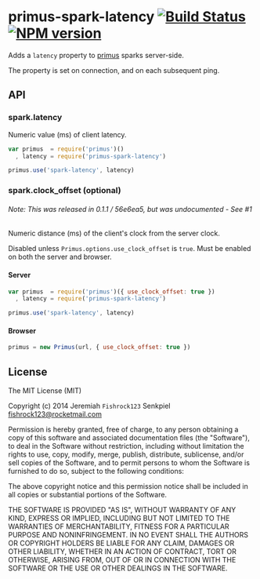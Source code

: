 # primus-spark-latency [![Build Status](https://travis-ci.org/Fishrock123/primus-spark-latency.png)](https://travis-ci.org/Fishrock123/primus-spark-latency) [![NPM version](https://badge.fury.io/js/primus-spark-latency.png)](http://badge.fury.io/js/primus-spark-latency)

Adds a `latency` property to [primus](https://github.com/primus/primus) sparks server-side.

The property is set on connection, and on each subsequent ping.

## API

### spark.latency

Numeric value (ms) of client latency.

```js
var primus  = require('primus')()
  , latency = require('primus-spark-latency')

primus.use('spark-latency', latency)
```


### spark.clock_offset (optional)

###### Note: This was released in 0.1.1 / 56e6ea5, but was undocumented - See #1

Numeric distance (ms) of the client's clock from the server clock.

Disabled unless `Primus.options.use_clock_offset` is `true`.
Must be enabled on both the server and browser.

#### Server
```js
var primus  = require('primus')({ use_clock_offset: true })
  , latency = require('primus-spark-latency')

primus.use('spark-latency', latency)
```

#### Browser
```js
primus = new Primus(url, { use_clock_offset: true })
```


## License

The MIT License (MIT)

Copyright (c) 2014 Jeremiah `Fishrock123` Senkpiel <fishrock123@rocketmail.com>

Permission is hereby granted, free of charge, to any person obtaining a copy
of this software and associated documentation files (the "Software"), to deal
in the Software without restriction, including without limitation the rights
to use, copy, modify, merge, publish, distribute, sublicense, and/or sell
copies of the Software, and to permit persons to whom the Software is
furnished to do so, subject to the following conditions:

The above copyright notice and this permission notice shall be included in
all copies or substantial portions of the Software.

THE SOFTWARE IS PROVIDED "AS IS", WITHOUT WARRANTY OF ANY KIND, EXPRESS OR
IMPLIED, INCLUDING BUT NOT LIMITED TO THE WARRANTIES OF MERCHANTABILITY,
FITNESS FOR A PARTICULAR PURPOSE AND NONINFRINGEMENT. IN NO EVENT SHALL THE
AUTHORS OR COPYRIGHT HOLDERS BE LIABLE FOR ANY CLAIM, DAMAGES OR OTHER
LIABILITY, WHETHER IN AN ACTION OF CONTRACT, TORT OR OTHERWISE, ARISING FROM,
OUT OF OR IN CONNECTION WITH THE SOFTWARE OR THE USE OR OTHER DEALINGS IN
THE SOFTWARE.
